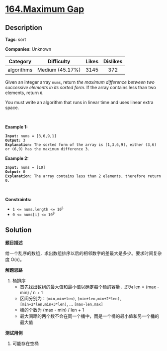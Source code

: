 # [164.Maximum Gap](https://leetcode.com/problems/maximum-gap/description/)

## Description

**Tags**: sort

**Companies**: Unknown

|  Category  |   Difficulty    | Likes | Dislikes |
| :--------: | :-------------: | :---: | :------: |
| algorithms | Medium (45.17%) | 3145  |   372    |

<p>Given an integer array <code>nums</code>, return <em>the maximum difference between two successive elements in its sorted form</em>. If the array contains less than two elements, return <code>0</code>.</p>
<p>You must write an algorithm that runs in linear time and uses linear extra space.</p>
<p>&nbsp;</p>
<p><strong class="example">Example 1:</strong></p>
<pre><code><strong>Input:</strong> nums = [3,6,9,1]
<strong>Output:</strong> 3
<strong>Explanation:</strong> The sorted form of the array is [1,3,6,9], either (3,6) or (6,9) has the maximum difference 3.</code></pre>
<p><strong class="example">Example 2:</strong></p>
<pre><code><strong>Input:</strong> nums = [10]
<strong>Output:</strong> 0
<strong>Explanation:</strong> The array contains less than 2 elements, therefore return 0.</code></pre>
<p>&nbsp;</p>
<p><strong>Constraints:</strong></p>
<ul>
  <li><code>1 &lt;= nums.length &lt;= 10<sup>5</sup></code></li>
  <li><code>0 &lt;= nums[i] &lt;= 10<sup>9</sup></code></li>
</ul>

## Solution

**题目描述**

给一个乱序的数组，求出数组排序以后的相邻数字的差最大是多少。要求时间复杂度 O(n)。

**解题思路**

1. 桶排序
   - 首先找出数组的最大值和最小值以确定每个桶的容量，即为 len = (max - min) / n + 1
   - 区间分别为：`[min,min+len)`, `[min+len,min+2*len)`, `[min+2*len,min+3*len)`, ... `[max-len,max]`
   - 桶的个数为 (max - min) / len + 1
   - 最大间距的两个数不会在同一个桶中，而是一个桶的最小值和另一个桶的最大值

**测试用例**

1. 可能存在空桶

